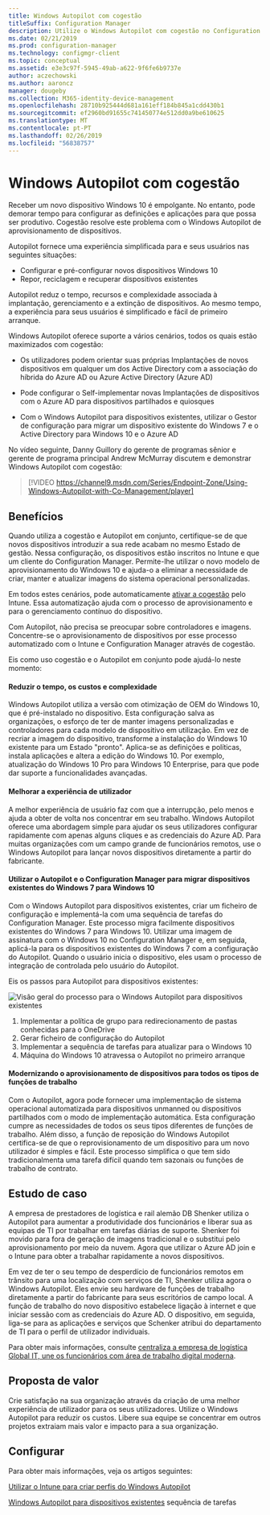 ```yaml
---
title: Windows Autopilot com cogestão
titleSuffix: Configuration Manager
description: Utilize o Windows Autopilot com cogestão no Configuration Manager para simplificar o conjunto de cópia de segurança de novos dispositivos Windows 10.
ms.date: 02/21/2019
ms.prod: configuration-manager
ms.technology: configmgr-client
ms.topic: conceptual
ms.assetid: e3e3c97f-5945-49ab-a622-9f6fe6b9737e
author: aczechowski
ms.author: aaroncz
manager: dougeby
ms.collection: M365-identity-device-management
ms.openlocfilehash: 28710b925444d681a161eff184b845a1cdd430b1
ms.sourcegitcommit: ef2960bd91655c741450774e512dd0a9be610625
ms.translationtype: MT
ms.contentlocale: pt-PT
ms.lasthandoff: 02/26/2019
ms.locfileid: "56838757"
---
```

# <a name="windows-autopilot-with-co-management"></a>Windows Autopilot com cogestão

Receber um novo dispositivo Windows 10 é empolgante. No entanto, pode demorar tempo para configurar as definições e aplicações para que possa ser produtivo. Cogestão resolve este problema com o Windows Autopilot de aprovisionamento de dispositivos.

Autopilot fornece uma experiência simplificada para e seus usuários nas seguintes situações:
- Configurar e pré-configurar novos dispositivos Windows 10  
- Repor, reciclagem e recuperar dispositivos existentes  

Autopilot reduz o tempo, recursos e complexidade associada à implantação, gerenciamento e a extinção de dispositivos. Ao mesmo tempo, a experiência para seus usuários é simplificado e fácil de primeiro arranque.

Windows Autopilot oferece suporte a vários cenários, todos os quais estão maximizados com cogestão:

- Os utilizadores podem orientar suas próprias Implantações de novos dispositivos em qualquer um dos Active Directory com a associação do híbrida do Azure AD ou Azure Active Directory (Azure AD)  

- Pode configurar o Self-implementar novas Implantações de dispositivos com o Azure AD para dispositivos partilhados e quiosques  

- Com o Windows Autopilot para dispositivos existentes, utilizar o Gestor de configuração para migrar um dispositivo existente do Windows 7 e o Active Directory para Windows 10 e o Azure AD  

No vídeo seguinte, Danny Guillory do gerente de programas sênior e gerente de programa principal Andrew McMurray discutem e demonstrar Windows Autopilot com cogestão:

> [!VIDEO https://channel9.msdn.com/Series/Endpoint-Zone/Using-Windows-Autopilot-with-Co-Management/player]



## <a name="benefits"></a>Benefícios

Quando utiliza a cogestão e Autopilot em conjunto, certifique-se de que novos dispositivos introduzir a sua rede acabam no mesmo Estado de gestão. Nessa configuração, os dispositivos estão inscritos no Intune e que um cliente do Configuration Manager.  Permite-lhe utilizar o novo modelo de aprovisionamento do Windows 10 e ajuda-o a eliminar a necessidade de criar, manter e atualizar imagens do sistema operacional personalizadas. 

Em todos estes cenários, pode automaticamente [ativar a cogestão](/sccm/comanage/how-to-prepare-win10) pelo Intune. Essa automatização ajuda com o processo de aprovisionamento e para o gerenciamento contínuo do dispositivo.

Com Autopilot, não precisa se preocupar sobre controladores e imagens. Concentre-se o aprovisionamento de dispositivos por esse processo automatizado com o Intune e Configuration Manager através de cogestão.


Eis como uso cogestão e o Autopilot em conjunto pode ajudá-lo neste momento:

#### <a name="reduce-time-costs-and-complexity"></a>Reduzir o tempo, os custos e complexidade
Windows Autopilot utiliza a versão com otimização de OEM do Windows 10, que é pré-instalado no dispositivo. Esta configuração salva as organizações, o esforço de ter de manter imagens personalizadas e controladores para cada modelo de dispositivo em utilização. Em vez de recriar a imagem do dispositivo, transforme a instalação do Windows 10 existente para um Estado "pronto". Aplica-se as definições e políticas, instala aplicações e altera a edição do Windows 10. Por exemplo, atualização do Windows 10 Pro para Windows 10 Enterprise, para que pode dar suporte a funcionalidades avançadas.

#### <a name="improve-the-user-experience"></a>Melhorar a experiência de utilizador
A melhor experiência de usuário faz com que a interrupção, pelo menos e ajuda a obter de volta nos concentrar em seu trabalho. Windows Autopilot oferece uma abordagem simple para ajudar os seus utilizadores configurar rapidamente com apenas alguns cliques e as credenciais do Azure AD. Para muitas organizações com um campo grande de funcionários remotos, use o Windows Autopilot para lançar novos dispositivos diretamente a partir do fabricante.

#### <a name="use-autopilot-and-configuration-manager-to-migrate-existing-windows-7-devices-to-windows-10"></a>Utilizar o Autopilot e o Configuration Manager para migrar dispositivos existentes do Windows 7 para Windows 10
Com o Windows Autopilot para dispositivos existentes, criar um ficheiro de configuração e implementá-la com uma sequência de tarefas do Configuration Manager. Este processo migra facilmente dispositivos existentes do Windows 7 para Windows 10. Utilizar uma imagem de assinatura com o Windows 10 no Configuration Manager e, em seguida, aplicá-la para os dispositivos existentes do Windows 7 com a configuração do Autopilot. Quando o usuário inicia o dispositivo, eles usam o processo de integração de controlada pelo usuário do Autopilot.

Eis os passos para Autopilot para dispositivos existentes:

![Visão geral do processo para o Windows Autopilot para dispositivos existentes](media/autopilot-for-existing-devices.png)

1. Implementar a política de grupo para redirecionamento de pastas conhecidas para o OneDrive
2. Gerar ficheiro de configuração do Autopilot
3. Implementar a sequência de tarefas para atualizar para o Windows 10
4. Máquina do Windows 10 atravessa o Autopilot no primeiro arranque

#### <a name="modernizing-device-provisioning-for-all-types-of-workers"></a>Modernizando o aprovisionamento de dispositivos para todos os tipos de funções de trabalho
Com o Autopilot, agora pode fornecer uma implementação de sistema operacional automatizada para dispositivos unmanned ou dispositivos partilhados com o modo de implementação automática. Esta configuração cumpre as necessidades de todos os seus tipos diferentes de funções de trabalho. Além disso, a função de reposição do Windows Autopilot certifica-se de que o reprovisionamento de um dispositivo para um novo utilizador é simples e fácil. Este processo simplifica o que tem sido tradicionalmenta uma tarefa difícil quando tem sazonais ou funções de trabalho de contrato. 



## <a name="case-study"></a>Estudo de caso

A empresa de prestadores de logística e rail alemão DB Shenker utiliza o Autopilot para aumentar a produtividade dos funcionários e liberar sua as equipas de TI por trabalhar em tarefas diárias de suporte. Shenker foi movido para fora de geração de imagens tradicional e o substitui pelo aprovisionamento por meio da nuvem. Agora que utilizar o Azure AD join e o Intune para obter a trabalhar rapidamente a novos dispositivos. 

Em vez de ter o seu tempo de desperdício de funcionários remotos em trânsito para uma localização com serviços de TI, Shenker utiliza agora o Windows Autopilot. Eles envie seu hardware de funções de trabalho diretamente a partir do fabricante para seus escritórios de campo local. A função de trabalho do novo dispositivo estabelece ligação à internet e que iniciar sessão com as credenciais do Azure AD. O dispositivo, em seguida, liga-se para as aplicações e serviços que Schenker atribui do departamento de TI para o perfil de utilizador individuais.

Para obter mais informações, consulte [centraliza a empresa de logística Global IT, une os funcionários com área de trabalho digital moderna](https://customers.microsoft.com/story/db-schenker-travel-transportation-windows-10).



## <a name="value-proposition"></a>Proposta de valor

Crie satisfação na sua organização através da criação de uma melhor experiência de utilizador para os seus utilizadores. Utilize o Windows Autopilot para reduzir os custos. Libere sua equipe se concentrar em outros projetos extraiam mais valor e impacto para a sua organização.



## <a name="configure"></a>Configurar

Para obter mais informações, veja os artigos seguintes:

[Utilizar o Intune para criar perfis do Windows Autopilot](https://docs.microsoft.com/intune/enrollment-autopilot)

[Windows Autopilot para dispositivos existentes](/sccm/osd/deploy-use/windows-autopilot-for-existing-devices) sequência de tarefas

